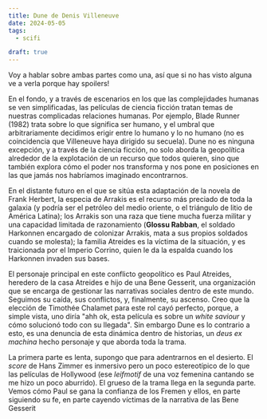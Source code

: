 ```yaml
---
title: Dune de Denis Villeneuve
date: 2024-05-05
tags:
  - scifi

draft: true
---
```

Voy a hablar sobre ambas partes como una, así que si no has visto alguna ve a verla porque hay spoilers!

En el fondo, y a través de escenarios en los que las complejidades humanas se ven simplificadas, las películas de ciencia ficción tratan temas de nuestras complicadas relaciones humanas. Por ejemplo, Blade Runner (1982) trata sobre lo que significa ser humano, y el umbral que arbitrariamente decidimos erigir entre lo humano y lo no humano (no es coincidencia que Villeneuve haya dirigido su secuela). Dune no es ninguna excepción, y a través de la ciencia ficción, no solo aborda la geopolítica alrededor de la explotación de un recurso que todos quieren, sino que también explora cómo el poder nos transforma y nos pone en posiciones en las que jamás nos habríamos imaginado encontrarnos.

En el distante futuro en el que se sitúa esta adaptación de la novela de Frank Herbert, la especia de Arrakis es el recurso más preciado de toda la galaxia (y podría ser el petróleo del medio oriente, o el triángulo de litio de América Latina); los Arrakis son una raza que tiene mucha fuerza militar y una capacidad limitada de razonamiento (**Glossu Rabban**, el soldado Harkonnen encargado de colonizar Arrakis, mata a sus propios soldados cuando se molesta); la familia Atreides es la víctima de la situación, y es traicionada por el Imperio Corrino, quien le da la espalda cuando los Harkonnen invaden sus bases.

El personaje principal en este conflicto geopolítico es Paul Atreides, heredero de la casa Atreides e hijo de una Bene Gesserit, una organización que se encarga de gestionar las narrativas sociales dentro de este mundo. Seguimos su caída, sus conflictos, y, finalmente, su ascenso. Creo que la elección de Timothée Chalamet para este rol cayó perfecto, porque, a simple vista, uno diría "ahh ok, esta película es sobre un *white saviour* y cómo solucionó todo con su llegada". Sin embargo Dune es lo contrario a esto, es una denuncia de esta dinámica dentro de historias, un *deus ex machina* hecho personaje y que aborda toda la trama.

La primera parte es lenta, supongo que para adentrarnos en el desierto. El *score* de Hans Zimmer es inmersivo pero un poco estereotípico de lo que las películas de Hollywood (ese *leifmotif* de una voz femenina cantando se me hizo un poco aburrido). El grueso de la trama llega en la segunda parte. Vemos cómo Paul se gana la confianza de los Fremen y ellos, en parte siguiendo su fe, en parte cayendo víctimas de la narrativa de las Bene Gesserit